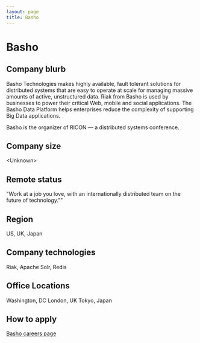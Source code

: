 ```yaml
---
layout: page
title: Basho
---
```


# Basho

## Company blurb

Basho Technologies makes highly available, fault tolerant solutions for distributed systems that are easy to operate at scale for managing massive amounts of active, unstructured data. Riak from Basho is used by businesses to power their critical Web, mobile and social applications. The Basho Data Platform helps enterprises reduce the complexity of supporting Big Data applications.

Basho is the organizer of RICON — a distributed systems conference.

## Company size

\<Unknown\>

## Remote status

"Work at a job you love, with an internationally distributed team on the future of technology.""

## Region

US, UK, Japan

## Company technologies

Riak, Apache Solr, Redis

## Office Locations

Washington, DC
London, UK
Tokyo, Japan

## How to apply

[Basho careers page](http://basho.com/careers/)
